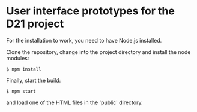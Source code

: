 # User interface prototypes for the D21 project

For the installation to work, you need to have Node.js installed.

Clone the repository, change into the project directory and install the node modules:

    $ npm install

Finally, start the build:

    $ npm start

and load one of the HTML files in the 'public' directory.
